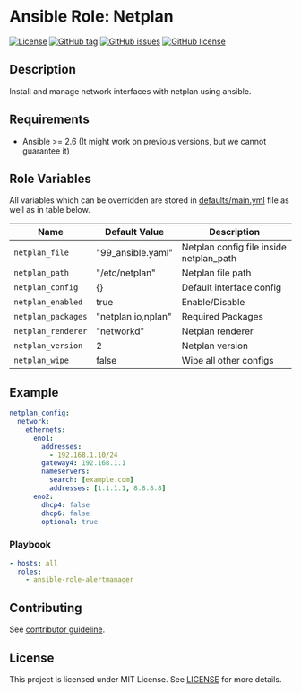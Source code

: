 # Ansible Role: Netplan

[![License](https://img.shields.io/badge/license-MIT%20License-brightgreen.svg)](https://opensource.org/licenses/MIT)
[![GitHub tag](https://img.shields.io/github/tag/OnkelDom/ansible-role-netplan.svg)](https://github.com/OnkelDom/ansible-role-netplan/tags)
[![GitHub issues](https://img.shields.io/github/issues/OnkelDom/ansible-role-netplan)](https://github.com/OnkelDom/ansible-role-netplan/issues)
[![GitHub license](https://img.shields.io/github/license/OnkelDom/ansible-role-netplan)](https://github.com/OnkelDom/ansible-role-netplan/blob/master/LICENSE)

## Description

Install and manage network interfaces with netplan using ansible.

## Requirements

- Ansible >= 2.6 (It might work on previous versions, but we cannot guarantee it)

## Role Variables

All variables which can be overridden are stored in [defaults/main.yml](defaults/main.yml) file as well as in table below.

| Name           | Default Value | Description                        |
| -------------- | ------------- | -----------------------------------|
| `netplan_file` | "99_ansible.yaml" | Netplan config file inside netplan_path |
| `netplan_path` | "/etc/netplan" | Netplan file path |
| `netplan_config` | {} | Default interface config |
| `netplan_enabled` | true | Enable/Disable |
| `netplan_packages` | "netplan.io,nplan" | Required Packages |
| `netplan_renderer` | "networkd" | Netplan renderer |
| `netplan_version ` | 2 | Netplan version |
| `netplan_wipe` | false | Wipe all other configs|

## Example
```yaml
netplan_config:
  network:
    ethernets:
      eno1:
        addresses:
          - 192.168.1.10/24
        gateway4: 192.168.1.1
        nameservers:
          search: [example.com]
          addresses: [1.1.1.1, 8.8.8.8]
      eno2:
        dhcp4: false
        dhcp6: false
        optional: true
```
### Playbook

```yaml
- hosts: all
  roles:
    - ansible-role-alertmanager
```

## Contributing

See [contributor guideline](CONTRIBUTING.md).

## License

This project is licensed under MIT License. See [LICENSE](/LICENSE) for more details.
